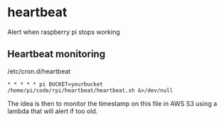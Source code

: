 # heartbeat

Alert when raspberry pi stops working

## Heartbeat monitoring

/etc/cron.d/heartbeat

```
* * * * * pi BUCKET=yourbucket /home/pi/code/rpi/heartbeat/heartbeat.sh &>/dev/null
```

The idea is then to monitor the timestamp on this file in AWS S3 using a lambda that will alert if too old.

